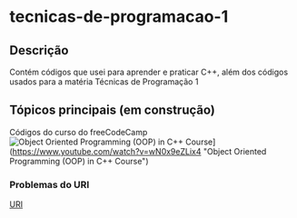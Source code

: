 # tecnicas-de-programacao-1

## Descrição
Contém códigos que usei para aprender e praticar C++, além dos códigos usados para a matéria Técnicas de Programação 1

## Tópicos principais (em construção)
Códigos do curso do freeCodeCamp 
![Object Oriented Programming (OOP) in C++ Course](https://res.cloudinary.com/marcomontalbano/image/upload/v1612878150/video_to_markdown/images/youtube--wN0x9eZLix4-c05b58ac6eb4c4700831b2b3070cd403.jpg)](https://www.youtube.com/watch?v=wN0x9eZLix4 "Object Oriented Programming (OOP) in C++ Course")

### Problemas do URI
[URI](https://www.urionlinejudge.com.br/judge/en/)
